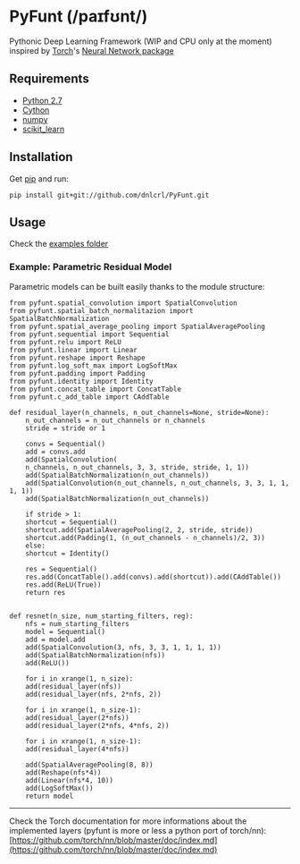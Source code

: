 # PyFunt (/paɪfʊnt/)

Pythonic Deep Learning Framework (WIP and CPU only at the moment) inspired by [Torch](http://torch.ch)'s [Neural Network package](https://github.com/torch/nn)

## Requirements

- [Python 2.7](https://www.python.org/)
- [Cython](cython.org/)
- [numpy](www.numpy.org/)
- [scikit_learn](scikit-learn.org/)


## Installation

Get [pip](https://pypi.python.org/pypi/pip) and run:

	pip install git+git://github.com/dnlcrl/PyFunt.git

## Usage

Check the [examples folder](https://github.com/dnlcrl/PyFunt/tree/master/pyfunt/examples)

### Example: Parametric Residual Model

Parametric models can be built easily thanks to the module structure:

	from pyfunt.spatial_convolution import SpatialConvolution
	from pyfunt.spatial_batch_normalitazion import SpatialBatchNormalization
	from pyfunt.spatial_average_pooling import SpatialAveragePooling
	from pyfunt.sequential import Sequential
	from pyfunt.relu import ReLU
	from pyfunt.linear import Linear
	from pyfunt.reshape import Reshape
	from pyfunt.log_soft_max import LogSoftMax
	from pyfunt.padding import Padding
	from pyfunt.identity import Identity
	from pyfunt.concat_table import ConcatTable
	from pyfunt.c_add_table import CAddTable

	def residual_layer(n_channels, n_out_channels=None, stride=None):
	    n_out_channels = n_out_channels or n_channels
	    stride = stride or 1

	    convs = Sequential()
	    add = convs.add
	    add(SpatialConvolution(
		n_channels, n_out_channels, 3, 3, stride, stride, 1, 1))
	    add(SpatialBatchNormalization(n_out_channels))
	    add(SpatialConvolution(n_out_channels, n_out_channels, 3, 3, 1, 1, 1, 1))
	    add(SpatialBatchNormalization(n_out_channels))

	    if stride > 1:
		shortcut = Sequential()
		shortcut.add(SpatialAveragePooling(2, 2, stride, stride))
		shortcut.add(Padding(1, (n_out_channels - n_channels)/2, 3))
	    else:
		shortcut = Identity()

	    res = Sequential()
	    res.add(ConcatTable().add(convs).add(shortcut)).add(CAddTable())
	    res.add(ReLU(True))
	    return res


	def resnet(n_size, num_starting_filters, reg):
	    nfs = num_starting_filters
	    model = Sequential()
	    add = model.add
	    add(SpatialConvolution(3, nfs, 3, 3, 1, 1, 1, 1))
	    add(SpatialBatchNormalization(nfs))
	    add(ReLU())

	    for i in xrange(1, n_size):
		add(residual_layer(nfs))
	    add(residual_layer(nfs, 2*nfs, 2))

	    for i in xrange(1, n_size-1):
		add(residual_layer(2*nfs))
	    add(residual_layer(2*nfs, 4*nfs, 2))

	    for i in xrange(1, n_size-1):
		add(residual_layer(4*nfs))

	    add(SpatialAveragePooling(8, 8))
	    add(Reshape(nfs*4))
	    add(Linear(nfs*4, 10))
	    add(LogSoftMax())
	    return model

---
 
Check the Torch documentation for more informations about the implemented layers (pyfunt is more or less a python port of torch/nn): [https://github.com/torch/nn/blob/master/doc/index.md](https://github.com/torch/nn/blob/master/doc/index.md)
